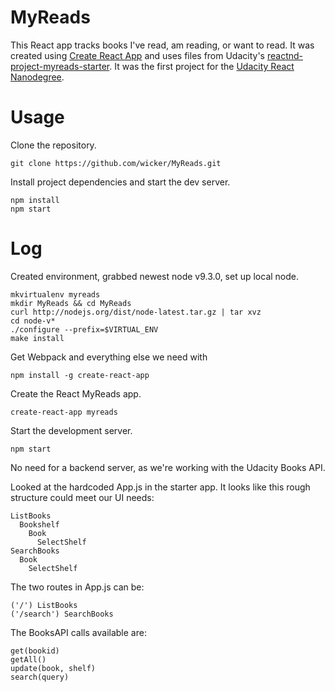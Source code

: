 # MyReads

This React app tracks books I've read, am reading, or want to read. It was created using [Create React App](https://github.com/facebookincubator/create-react-app) and uses files from Udacity's [reactnd-project-myreads-starter](https://github.com/udacity/reactnd-project-myreads-starter). It was the first project for the [Udacity React Nanodegree](https://www.udacity.com/course/react-nanodegree--nd019).

# Usage

Clone the repository.

```
git clone https://github.com/wicker/MyReads.git
```

Install project dependencies and start the dev server.

```
npm install
npm start
```

# Log

Created environment, grabbed newest node v9.3.0, set up local node. 

```
mkvirtualenv myreads
mkdir MyReads && cd MyReads
curl http://nodejs.org/dist/node-latest.tar.gz | tar xvz
cd node-v*
./configure --prefix=$VIRTUAL_ENV
make install
```

Get Webpack and everything else we need with

```
npm install -g create-react-app
```

Create the React MyReads app.

```
create-react-app myreads
```

Start the development server.

``` 
npm start
```

No need for a backend server, as we're working with the Udacity Books API. 

Looked at the hardcoded App.js in the starter app. It looks like this rough structure could meet our UI needs:

```
ListBooks
  Bookshelf
    Book
      SelectShelf
SearchBooks
  Book
    SelectShelf
```

The two routes in App.js can be:

```
('/') ListBooks
('/search') SearchBooks
```

The BooksAPI calls available are:

```
get(bookid)
getAll()
update(book, shelf)
search(query)
```
